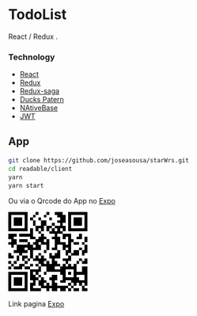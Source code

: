 # TodoList


React / Redux .
### Technology
* [React](https://reactjs.org/)
* [Redux](https://redux.js.org/)
* [Redux-saga](https://redux-saga.js.org/)
* [Ducks Patern](https://github.com/erikras/ducks-modular-redux)
* [NAtiveBase](https://nativebase.io/)
* [JWT](https://jwt.io/)


## App
```sh
git clone https://github.com/joseasousa/starWrs.git
cd readable/client
yarn
yarn start
```

Ou via o Qrcode do App no [Expo](https://expo.io/) 

![imagem](./QRCode.png)

Link pagina [Expo](https://expo.io/@joseasousa/TodoList)
